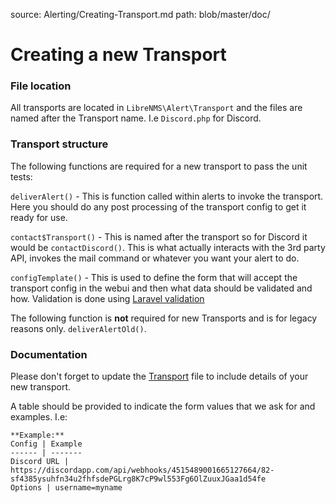 source: Alerting/Creating-Transport.md
path: blob/master/doc/

# Creating a new Transport

### File location

All transports are located in `LibreNMS\Alert\Transport` and the files
are named after the Transport name. I.e `Discord.php` for Discord.

### Transport structure

The following functions are required for a new transport to pass the unit tests:

`deliverAlert()` - This is function called within alerts to invoke the
transport. Here you should do any post processing of the transport
config to get it ready for use.

`contact$Transport()` - This is named after the transport so for
Discord it would be `contactDiscord()`. This is what actually
interacts with the 3rd party API, invokes the mail command or whatever
you want your alert to do.

`configTemplate()` - This is used to define the form that will accept
the transport config in the webui and then what data should be
validated and how. Validation is done using [Laravel validation](https://laravel.com/docs/5.7/validation)

The following function is __not__ required for new Transports and is
for legacy reasons only. `deliverAlertOld()`.

### Documentation

Please don't forget to update the [Transport](Transports.md) file to
include details of your new transport.

A table should be provided to indicate the form values that we ask for
and examples. I.e:

```
**Example:**
Config | Example
------ | -------
Discord URL | https://discordapp.com/api/webhooks/4515489001665127664/82-sf4385ysuhfn34u2fhfsdePGLrg8K7cP9wl553Fg6OlZuuxJGaa1d54fe
Options | username=myname
```
